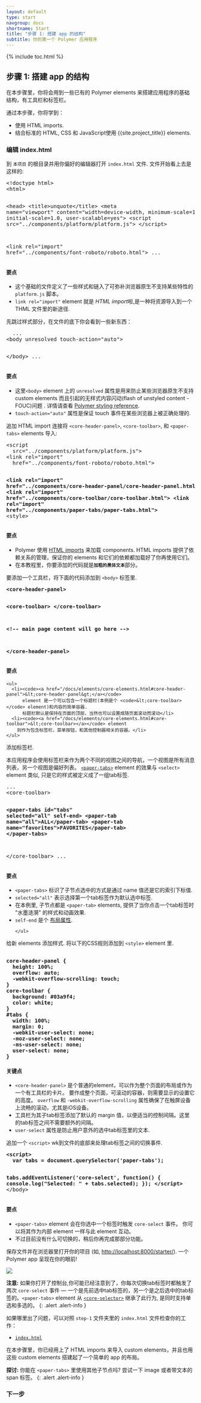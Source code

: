 ```yaml
---
layout: default
type: start
navgroup: docs
shortname: Start
title: "步骤 1: 搭建 app 的结构"
subtitle: 你的第一个 Polymer 应用程序
---
```


<link rel="import" href="/elements/side-by-side.html">

<link rel="stylesheet" href="tutorial.css">

{% include toc.html %}

## 步骤 1: 搭建 app 的结构

在本步骤里，你将会用到一些已有的 Polymer elements 来搭建应用程序的基础结构，有工具栏和标签栏。

通过本步骤，你将学到：

-   使用 HTML imports.
-   结合标准的 HTML, CSS 和 JavaScript使用 {{site.project_title}} elements.

### 编辑 index.html


到 `本项目` 的根目录并用你偏好的编辑器打开 `index.html` 文件. 文件开始看上去是这样的:

<side-by-side>
<pre>
&lt;!doctype html>
&lt;html>

&lt;head>
  &lt;title>unquote&lt;/title>
  &lt;meta name="viewport" 
    content="width=device-width, minimum-scale=1.0, initial-scale=1.0, user-scalable=yes">
  &lt;script src="../components/platform/platform.js">
  &lt;/script>

  &lt;link rel="import" 
    href="../components/font-roboto/roboto.html">
  ...
</pre>
<aside>
  <h4>要点</h4>
  <ul>
    <li>这个基础的文件定义了一些样式和链入了可弥补浏览器原生不支持某些特性的 <code>platform.js</code> 脚本。</li>
    <li> <code>link rel="import"</code> element 就是 <em>HTML import</em>啦,是一种将资源导入到一个 THML 文件里的新途径.</li>
  </ul>
</aside>
</side-by-side>

先跳过样式部分，在文件的底下你会看到一些新东西：

<side-by-side>
<pre>
  ...
&lt;body unresolved touch-action="auto">

&lt;/body>
  ...
</pre>
<aside>
  <h4>要点</h4>
  <ul>
    <li>这里<code>&lt;body></code> element 上的 <code>unresolved</code> 属性是用来防止某些浏览器原生不支持 custom elements 而且引起的无样式内容闪动(flash of unstyled content - FOUC)问题 . 
    详情请查看
        <a href="/docs/polymer/styling.html#fouc-prevention">Polymer styling reference</a>.</li>
    <li> <code>touch-action="auto"</code> 属性是保证 touch 事件在某些浏览器上被正确处理的.</li>
  </ul>
</aside>
</side-by-side>

<div class="divider" layout horizontal center center-justified>
  <core-icon icon="polymer"></core-icon>
</div>

追加 HTML import 连接将 `<core-header-panel>`, `<core-toolbar>`, 和 `<paper-tabs>` elements 导入:

<side-by-side>
<pre>
&lt;script 
  src="../components/platform/platform.js"></script>
&lt;link rel="import" 
  href="../components/font-roboto/roboto.html">

<strong class="highlight nocode">&lt;link rel="import"
  href="../components/core-header-panel/core-header-panel.html">
&lt;link rel="import"
  href="../components/core-toolbar/core-toolbar.html">
&lt;link rel="import"
  href="../components/paper-tabs/paper-tabs.html"></strong>
&lt;style>
</pre>
  <aside>
    <h4>要点</h4>
    <ul>
      <li>
        Polymer 使用 <a href="/platform/html-imports.html">HTML imports</a> 来加载 components.
        HTML imports 提供了依赖关系的管理，保证你的 elements 和它们的依赖都加载好了你再使用它们。
      </li>
      <li>
        在本教程里，你要添加的代码就是<code><strong class="highlight nocode">加粗的黑体文本</strong></code>部分。
      </li>
    </ul>
  </aside>
</side-by-side>

<div class="divider" layout horizontal center center-justified>
  <core-icon icon="polymer"></core-icon>
</div>

要添加一个工具栏，将下面的代码添加到 `<body>` 标签里.
 
<side-by-side>
<pre>
<strong class="highlight nocode">&lt;core-header-panel>
    
  &lt;core-toolbar>
  &lt;/core-toolbar>

  &lt;!-- main page content will go here --> 

&lt;/core-header-panel></strong>
</pre>
  <aside>
    <h4>要点</h4>

    <ul>
      <li><code><a href="/docs/elements/core-elements.html#core-header-panel">&lt;core-header-panel&gt;</a></code> 
          element 是一个可以包含一个标题栏(本例是个 <code>&lt;core-toolbar></code> element)和内容的简单容器. 
          标题栏默认是保持在页面的顶部，当然也可以设置成随页面滚动而滚动</li>
      <li><code><a href="/docs/elements/core-elements.html#core-toolbar">&lt;core-toolbar></a></code> element 
      	则作为包含标签栏，菜单按钮，和其他控制器相关的容器。</li>
    </ul>
  </aside>
</side-by-side>

<div class="divider" layout horizontal center center-justified>
  <core-icon icon="polymer"></core-icon>
</div>

添加标签栏.

本应用程序会使用标签栏来作为两个不同的视图之间的导航，一个视图是所有消息列表，另一个视图是偏好列表。
<code><a href="/docs/elements/paper-elements.html#paper-tabs">&lt;paper-tabs&gt;</a></code>
element 的效果与 `<select>` element 类似, 只是它的样式被定义成了一组tab标签.

<side-by-side>
<pre>
...
&lt;core-toolbar>

  <strong class="highlight nocode">&lt;paper-tabs id="tabs" selected="all" self-end>
    &lt;paper-tab name="all">ALL&lt;/paper-tab>
    &lt;paper-tab name="favorites">FAVORITES&lt;/paper-tab>
  &lt;/paper-tabs></strong>

&lt;/core-toolbar>
...
</pre>
  <aside>
    <h4>要点</h4>
    <ul>
      <li>
        <code>&lt;paper-tabs></code> 标识了子节点选中的方式是通过 name 值还是它的索引下标值.
      </li>
      <li>
        <code>selected="all"</code> 表示选择第一个tab标签作为默认选中标签.
      </li>
      <li>在本例里, 子节点都是 <code>&lt;paper-tab></code> elements, 提供了当你点击一个tab标签时 "水墨涟漪" 的样式和动画效果.
      </li>
      <li>
        <code>self-end</code> 是个
        <a href="/docs/polymer/layout-attrs.html">布局属性</a>.
      </li>

    </ul>
  </aside>
</side-by-side>

<div class="divider" layout horizontal center center-justified>
  <core-icon icon="polymer"></core-icon>
</div> 

给新 elements 添加样式. 将以下的CSS规则添加到 `<style>` element 里.

<side-by-side>
<pre><strong class="highlight nocode">
core-header-panel {
  height: 100%;
  overflow: auto;
  -webkit-overflow-scrolling: touch; 
}
core-toolbar {
  background: #03a9f4;
  color: white;
}
#tabs {
  width: 100%;
  margin: 0;
  -webkit-user-select: none;
  -moz-user-select: none;
  -ms-user-select: none;
  user-select: none;
}</strong>
</pre>
<aside>
  <h4>关键点</h4>
  <ul>
    <li><code>&lt;core-header-panel&gt;</code> 是个普通的element，可以作为整个页面的布局或作为一个有工具栏的卡片。 要作成整个页面，可滚动的容器，则需要显示的设置它的高度。
    <code>overflow</code> 和 <code>-webkit-overflow-scrolling</code> 属性确保了在触屏设备上流畅的滚动，尤其是iOS设备。</li>
    <li>工具栏为其子tab标签添加了默认的 margin 值，以便适当的控制间隔。这里的tab标签之间不需要额外的间隔。</li>
    <li><code>user-select</code> 属性是防止用户意外的选中tab标签里的文本.</li>
  </ul>
</aside>
</side-by-side>

<div class="divider" layout horizontal center center-justified>
  <core-icon icon="polymer"></core-icon>
</div> 

追加一个 `<script>` wk到文件的底部来处理tab标签之间的切换事件.


<side-by-side>
<pre>
<strong class="highlight nocode">&lt;script>
  var tabs = document.querySelector('paper-tabs');

  tabs.addEventListener('core-select', function() {
    console.log("Selected: " + tabs.selected);
  });
&lt;/script>
</strong>&lt;/body>
</pre> 
  <aside>
    <h4>要点</h4>
    <ul>
      <li>
        <code>&lt;paper-tabs></code> element 会在你选中一个标签时触发 <code>core-select</code> 事件。
        你可以将其作为内部 element 一样与此 element 互动。
      </li> 
      <li>
      	不过目前没有什么可切换的，稍后你再完成那部分功能。
      </li>
    </ul>
  </aside>
</side-by-side>


保存文件并在浏览器里打开你的项目 (如, [http://localhost:8000/starter/](http://localhost:8000/starter/)). 一个 Polymer app 呈现在你的眼前! 


<div layout vertical center>
  <img class="sample" src="/images/tutorial/step-1.png">
</div>

**注意:** 如果你打开了控制台,你可能已经注意到了，你每次切换tab标签时都触发了两次 `core-select` 
事件 &mdash; 一个是先前选中tab标签的，另一个是之后选中的tab标签的。`<paper-tabs>` element 从
<code><a href="/docs/elements/core-elements.html#core-selector">&lt;core-selector&gt;</a></code> 继承了此行为, 是同时支持单选和多选的。
{: .alert .alert-info }

如果哪里出了问题，可以对照 `step-1` 文件夹里的 `index.html` 文件检查你的工作：

-   [`index.html`](https://github.com/Polymer/polymer-tutorial/blob/master/step-1/index.html)

在本步骤里，你已经用上了 HTML imports 来导入 custom elements，并且也用这些 custom elements 搭建起了一个简单的 app 的布局。

**探讨:** 你能在 `<paper-tabs>` 里使用其他子节点吗? 尝试一下 image 或者带文本的 span 标签。
{: .alert .alert-info }

### 下一步

<a href="/docs/start/tutorial/step-2.html">
  <paper-button icon="arrow-forward" label="步骤 2: 你自己的 element" raisedButton></paper-button>
</a>

